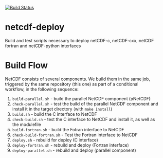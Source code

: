 [![Build Status](https://ci.sagrid.ac.za/buildStatus/icon?job=netcdf-deploy)](https://ci.sagrid.ac.za/job/netcdf-deploy)

# netcdf-deploy

Build and test scripts necessary to deploy netCDF-c, netCDF-cxx, netCDF fortran and netCDF-python interfaces

# Build Flow

NetCDF consists of several components.
We build them in the same job, triggered by the same repository (this one) as part of a conditional workflow, in the following sequence:

  1. `build-parallel.sh` - build the parallel NetCDF component (pNetCDF)
  2. `check-parallel.sh` - test the build of the parallel NetCDF component and install it in the target directory (with `make install`)
  3. `build.sh` - build the C interface to NetCDF
  4. `check-build.sh` - test the C interface to NetCDF and install it, as well as the modulefile
  5. `build-fortran.sh` - build the Fotran interface to NetCDF
  6. `check-build-fortran.sh` - Test the Fortran interface to NetCDF
  7. `deploy.sh` - rebuild for deploy (C interface)
  8. `deploy-fortran.sh` - rebuild and deploy (Fortran interface)
  9. `deploy-parallel.sh` - rebuild and deploy (parallel component)
